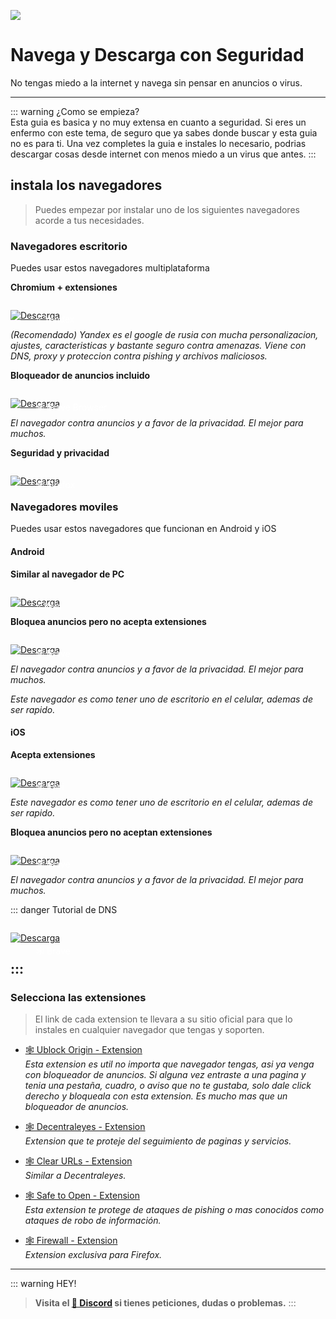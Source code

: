 ![](https://i.postimg.cc/sDLKqZSc/Navegaseguro.png)
# Navega y Descarga con Seguridad
No tengas miedo a la internet y navega sin pensar en anuncios o virus.

---

::: warning ¿Como se empieza?    
Esta guia es basica y no muy extensa en cuanto a seguridad. Si eres un enfermo con este tema, de seguro que ya sabes donde buscar y esta guia no es para ti. Una vez completes la guia e instales lo necesario, podrias descargar cosas desde internet con menos miedo a un virus que antes.
:::

## instala los navegadores

> Puedes empezar por instalar uno de los siguientes navegadores acorde a tus necesidades.

### Navegadores escritorio

Puedes usar estos navegadores multiplataforma

**Chromium + extensiones**

<a href="https://browser.yandex.com/">
 <div style="position: relative; padding-top: 1em">
   <p style="position: absolute; top: 5px; left: 20px; font-size: 14px; color: white; text-indent: 20px">⭐ Yandex</p>
   <img src="https://i.postimg.cc/RZPvRHhg/Mini-Descarga.png" alt="Descarga" />
 </div>
</a>

*(Recomendado) Yandex es el google de rusia con mucha personalizacion, ajustes, caracteristicas y bastante seguro contra amenazas. Viene con DNS, proxy y proteccion contra pishing y archivos maliciosos.*

**Bloqueador de anuncios incluido**

<a href="https://brave.com/es/download/">
 <div style="position: relative; padding-top: 1em">
   <p style="position: absolute; top: 5px; left: 20px; font-size: 14px; color: white; text-indent: 20px">🕸 Brave Browser</p>
   <img src="https://i.postimg.cc/RZPvRHhg/Mini-Descarga.png" alt="Descarga" />
 </div>
</a>

*El navegador contra anuncios y a favor de la privacidad. El mejor para muchos.*

**Seguridad y privacidad**

<a href="https://www.mozilla.org/es-ES/firefox/new/">
 <div style="position: relative; padding-top: 1em">
   <p style="position: absolute; top: 5px; left: 20px; font-size: 14px; color: white; text-indent: 20px">🕸 Firefox</p>
   <img src="https://i.postimg.cc/RZPvRHhg/Mini-Descarga.png" alt="Descarga" />
 </div>
</a>

### Navegadores moviles

Puedes usar estos navegadores que funcionan en Android y iOS

#### Android

**Similar al navegador de PC**
   
<a href="https://play.google.com/store/apps/details?id=com.kiwibrowser.browser&hl=en_US">
 <div style="position: relative; padding-top: 1em">
   <p style="position: absolute; top: 5px; left: 20px; font-size: 14px; color: white; text-indent: 20px">⭐ Kiwi</p>
   <img src="https://i.postimg.cc/RZPvRHhg/Mini-Descarga.png" alt="Descarga" />
 </div>
</a>

**Bloquea anuncios pero no acepta extensiones**

<a href="https://play.google.com/store/apps/details?id=com.brave.browser&hl=en_US">
 <div style="position: relative; padding-top: 1em">
   <p style="position: absolute; top: 5px; left: 20px; font-size: 14px; color: white; text-indent: 20px">🕸 Brave</p>
   <img src="https://i.postimg.cc/RZPvRHhg/Mini-Descarga.png" alt="Descarga" />
 </div>
</a>

*El navegador contra anuncios y a favor de la privacidad. El mejor para muchos.*



*Este navegador es como tener uno de escritorio en el celular, ademas de ser rapido.*

#### iOS

**Acepta extensiones**
 
<a href="https://browser.kagi.com/">
 <div style="position: relative; padding-top: 1em">
   <p style="position: absolute; top: 5px; left: 20px; font-size: 14px; color: white; text-indent: 20px">🕸 Kiwi</p>
   <img src="https://i.postimg.cc/RZPvRHhg/Mini-Descarga.png" alt="Descarga" />
 </div>
</a>

*Este navegador es como tener uno de escritorio en el celular, ademas de ser rapido.*

**Bloquea anuncios pero no aceptan extensiones**

<a href="https://apps.apple.com/us/app/brave-private-web-browser/id1052879175">
 <div style="position: relative; padding-top: 1em">
   <p style="position: absolute; top: 5px; left: 20px; font-size: 14px; color: white; text-indent: 20px">🕸 Brave</p>
   <img src="https://i.postimg.cc/RZPvRHhg/Mini-Descarga.png" alt="Descarga" />
 </div>
</a>

*El navegador contra anuncios y a favor de la privacidad. El mejor para muchos.*

::: danger Tutorial de DNS

<a href="tutoriales/Adguard">
 <div style="position: relative; padding-top: 1em">
   <p style="position: absolute; top: 20px; left: 20px; font-size: 14px; color: white; text-indent: 20px">🕸 Brave</p>
   <img src="https://i.postimg.cc/RZPvRHhg/Mini-Descarga.png" alt="Descarga" />
 </div>
</a>

:::
---

### Selecciona las extensiones

> El link de cada extension te llevara a su sitio oficial para que lo instales en cualquier navegador que tengas y soporten.

- [🕸 Ublock Origin - Extension](https://ublockorigin.com/)      
*Esta extension es util no importa que navegador tengas, asi ya venga con bloqueador de anuncios. Si alguna vez entraste a una pagina y tenia una pestaña, cuadro, o aviso que no te gustaba, solo dale click derecho y bloqueala con esta extension. Es mucho mas que un bloqueador de anuncios.*


- [🕸 Decentraleyes - Extension](https://decentraleyes.org/)     
*Extension que te proteje del seguimiento de paginas y servicios.*


- [🕸 Clear URLs - Extension](https://github.com/ClearURLs/Addon)    
*Similar a Decentraleyes.*
 
- [🕸 Safe to Open - Extension](https://safetoopen.com/)     
*Esta extension te protege de ataques de pishing o mas conocidos como ataques de robo de información.*


- [🕸 Firewall - Extension](https://addons.mozilla.org/en-US/firefox/addon/cloud-firewall/)     
*Extension exclusiva para Firefox.*

---

::: warning HEY!
> **Visita el [🚀 Discord](https://discord.gg/hVKeY3uEru) si tienes peticiones, dudas o problemas.**
:::

